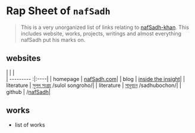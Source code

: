 Rap Sheet of `nafSadh`
======================

> This is a very unorganized list of links relating to [nafSadh-khan](http://nafSadh.com).
> This includes website, works, projects, writings and almost everything nafSadh put his marks on. 

## websites
|            |     |   
| --------- :|:----|
| homepage   | [nafSadh.com](http://nafSadh.com)|
| blog       | [inside the insight](https://ins.nafSadh.com)|
| literature | [সুলল সংগ্রহ](http://sulol.nafsadh.com/) /sulol songroho/|
| literature | [সাধুবচন](https://sadhubochon.wordpress.com/) /sadhubochon/|
| github     | /[nafSadh](http://github.com/nafSadh/)|


## works

- list of works
